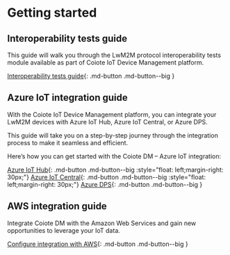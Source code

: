 # Getting started

## Interoperability tests guide

This guide will walk you through the LwM2M protocol interoperability tests module available as part of Coiote IoT Device Management platform.

[Interoperability tests guide](Interoperability_tests_guide/Overview.md){: .md-button .md-button--big }

## Azure IoT integration guide

With the Coiote IoT Device Management platform, you can integrate your LwM2M devices with Azure IoT Hub, Azure IoT Central, or Azure DPS.

This guide will take you on a step-by-step journey through the integration process to make it seamless and efficient.

Here’s how you can get started with the Coiote DM – Azure IoT integration:

[Azure IoT Hub](/Azure_IoT_Integration_Guide/Azure_IoT_Hub_integration/Configuring_Azure_IoT_Hub_integration_extension/){: .md-button .md-button--big :style="float: left;margin-right: 30px;"} [Azure IoT Central](/Azure_IoT_Integration_Guide/Azure_IoT_Central_integration/Configuring_Azure_IoT_Central_integration_extension/){: .md-button .md-button--big :style="float: left;margin-right: 30px;"} [Azure DPS](/Azure_IoT_Integration_Guide/Azure_IoT_Hub_integration/Configuring_Azure_IoT_Hub_integration_extension/){: .md-button .md-button--big }

## AWS integration guide

Integrate Coiote DM with the Amazon Web Services and gain new opportunities to leverage your IoT data.

[Configure integration with AWS](AWS_Integration_Guide/Configuring_AWS_integration.md){: .md-button .md-button--big }
